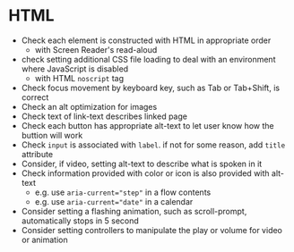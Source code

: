 # HTML

- Check each element is constructed with HTML in appropriate order
    - with Screen Reader's read-aloud
- check setting additional CSS file loading to deal with an environment where JavaScript is disabled
    - with HTML `noscript` tag
- Check focus movement by keyboard key, such as Tab or Tab+Shift, is correct
- Check an alt optimization for images
- Check text of link-text describes linked page
- Check each button has appropriate alt-text to let user know how the buttion will work
- Check `input` is associated with `label`. if not for some reason, add `title` attribute
- Consider, if video, setting alt-text to describe what is spoken in it
- Check information provided with color or icon is also provided with alt-text
    - e.g. use `aria-current="step"` in a flow contents
    - e.g. use `aria-current="date"` in a calendar
- Consider setting a flashing animation, such as scroll-prompt, automatically stops in 5 second
- Consider setting controllers to manipulate the play or volume for video or animation